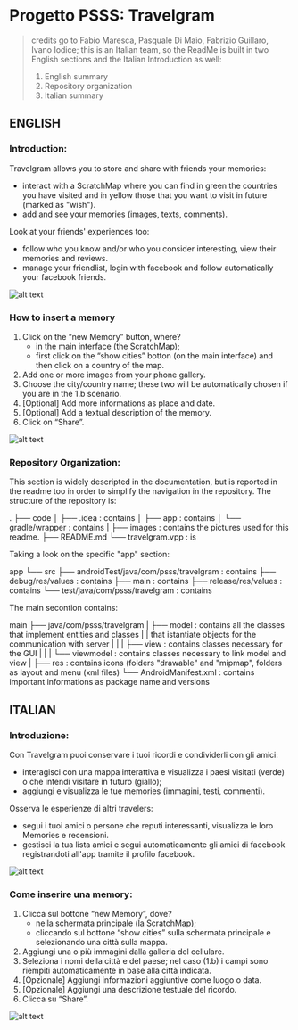 # Progetto PSSS: Travelgram

> credits go to Fabio Maresca, Pasquale Di Maio, Fabrizio Guillaro, Ivano Iodice;  this is an Italian team, so the ReadMe is built in two English sections and the Italian Introduction as well: 
> 1. English summary
> 2. Repository organization
> 3. Italian summary


## ENGLISH

### Introduction:

Travelgram allows you to store and share with friends your memories:
- interact with a ScratchMap where you can find in green the countries you have visited and in yellow those that you want to visit in future (marked as "wish").
- add and see your memories (images, texts, comments).

Look at your friends' experiences too:
- follow who you know and/or who you consider interesting, view their memories and reviews.
- manage your friendlist, login with facebook and follow automatically your facebook friends.

![alt text](https://github.com/fabiom95/ProgettoPSSS_Travelgram/blob/master/images/Immagine_interfaccia.png)



### How to insert a memory

1. Click on the “new Memory” button, where?
   - in the main interface (the ScratchMap);
   - first click on the “show cities” botton (on the main interface) and then click on a country of the map.
2. Add one or more images from your phone gallery.
3. Choose the city/country name; these two will be automatically chosen if you are in the 1.b scenario.
4. [Optional] Add more informations as place and date.
5. [Optional] Add a textual description of the memory. 
6. Click on “Share”.

![alt text](https://github.com/fabiom95/ProgettoPSSS_Travelgram/blob/master/images/UseCase_InserisciMemory.png)



### Repository Organization:

This section is widely descripted in the documentation, but is reported in the readme too in order to simplify the navigation in the repository.
The structure of the repository is:

.
├── code
│   ├── .idea : contains
│   ├── app   : contains
│   └── gradle/wrapper : contains
|
├── images : contains the pictures used for this readme.
├── README.md
└── travelgram.vpp : is

Taking a look on the specific "app" section:

app
└── src
     ├── androidTest/java/com/psss/travelgram : contains
     ├── debug/res/values : contains
     ├── main : contains
     ├── release/res/values : contains
     └── test/java/com/psss/travelgram : contains


The main secontion contains:

main
├── java/com/psss/travelgram
|                     ├── model : contains all the classes that implement entities and classes
|                     |           that istantiate objects for the communication with server
|                     |
|                     ├── view : contains classes necessary for the GUI
|                     |
|                     └── viewmodel : contains classes necessary to link model and view
|
├── res : contains icons (folders "drawable" and "mipmap", folders as layout and menu (xml files) 
└── AndroidManifest.xml : contains important informations as package name and versions

     

## ITALIAN

### Introduzione:

Con Travelgram puoi conservare i tuoi ricordi e condividerli con gli amici:
- interagisci con una mappa interattiva e visualizza i paesi visitati (verde) o che intendi visitare in futuro (giallo);
- aggiungi e visualizza le tue memories (immagini, testi, commenti).

Osserva le esperienze di altri travelers: 
- segui i tuoi amici o persone che reputi interessanti, visualizza le loro Memories e recensioni.
- gestisci la tua lista amici e segui automaticamente gli amici di facebook registrandoti all'app tramite il profilo facebook.

![alt text](https://github.com/fabiom95/ProgettoPSSS_Travelgram/blob/master/images/Immagine_interfaccia.png)



### Come inserire una memory:

1. Clicca sul bottone “new Memory”, dove?
   - nella schermata principale (la ScratchMap);
   - cliccando sul bottone “show cities” sulla schermata principale e selezionando una città sulla mappa.
2. Aggiungi una o più immagini dalla galleria del cellulare.
3. Seleziona i nomi della città e del paese; nel caso (1.b) i campi sono riempiti automaticamente in base alla città indicata.
4. [Opzionale] Aggiungi informazioni aggiuntive come luogo o data.
5. [Opzionale] Aggiungi una descrizione testuale del ricordo.
6. Clicca su “Share”.

![alt text](https://github.com/fabiom95/ProgettoPSSS_Travelgram/blob/master/images/UseCase_InserisciMemory.png)

